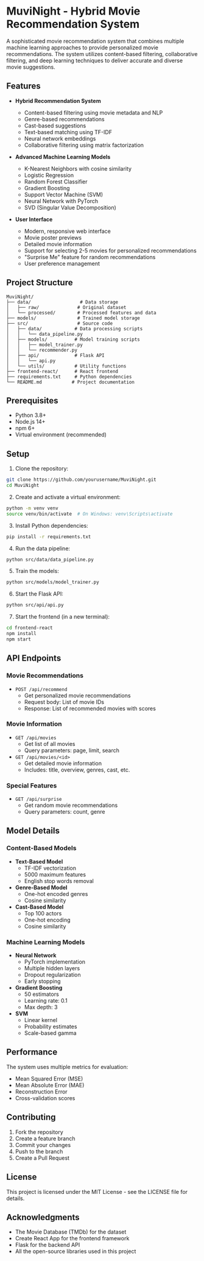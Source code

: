 # MuviNight - Hybrid Movie Recommendation System

A sophisticated movie recommendation system that combines multiple machine learning approaches to provide personalized movie recommendations. The system utilizes content-based filtering, collaborative filtering, and deep learning techniques to deliver accurate and diverse movie suggestions.

## Features

- **Hybrid Recommendation System**
  - Content-based filtering using movie metadata and NLP
  - Genre-based recommendations
  - Cast-based suggestions
  - Text-based matching using TF-IDF
  - Neural network embeddings
  - Collaborative filtering using matrix factorization

- **Advanced Machine Learning Models**
  - K-Nearest Neighbors with cosine similarity
  - Logistic Regression
  - Random Forest Classifier
  - Gradient Boosting
  - Support Vector Machine (SVM)
  - Neural Network with PyTorch
  - SVD (Singular Value Decomposition)

- **User Interface**
  - Modern, responsive web interface
  - Movie poster previews
  - Detailed movie information
  - Support for selecting 2-5 movies for personalized recommendations
  - "Surprise Me" feature for random recommendations
  - User preference management

## Project Structure

```
MuviNight/
├── data/                  # Data storage
│   ├── raw/              # Original dataset
│   └── processed/        # Processed features and data
├── models/               # Trained model storage
├── src/                  # Source code
│   ├── data/            # Data processing scripts
│   │   └── data_pipeline.py
│   ├── models/          # Model training scripts
│   │   ├── model_trainer.py
│   │   └── recommender.py
│   ├── api/             # Flask API
│   │   └── api.py
│   └── utils/           # Utility functions
├── frontend-react/      # React frontend
├── requirements.txt     # Python dependencies
└── README.md           # Project documentation
```

## Prerequisites

- Python 3.8+
- Node.js 14+
- npm 6+
- Virtual environment (recommended)

## Setup

1. Clone the repository:
```bash
git clone https://github.com/yourusername/MuviNight.git
cd MuviNight
```

2. Create and activate a virtual environment:
```bash
python -m venv venv
source venv/bin/activate  # On Windows: venv\Scripts\activate
```

3. Install Python dependencies:
```bash
pip install -r requirements.txt
```

4. Run the data pipeline:
```bash
python src/data/data_pipeline.py
```

5. Train the models:
```bash
python src/models/model_trainer.py
```

6. Start the Flask API:
```bash
python src/api/api.py
```

7. Start the frontend (in a new terminal):
```bash
cd frontend-react
npm install
npm start
```

## API Endpoints

### Movie Recommendations
- `POST /api/recommend`
  - Get personalized movie recommendations
  - Request body: List of movie IDs
  - Response: List of recommended movies with scores

### Movie Information
- `GET /api/movies`
  - Get list of all movies
  - Query parameters: page, limit, search
- `GET /api/movies/<id>`
  - Get detailed movie information
  - Includes: title, overview, genres, cast, etc.

### Special Features
- `GET /api/surprise`
  - Get random movie recommendations
  - Query parameters: count, genre

## Model Details

### Content-Based Models
- **Text-Based Model**
  - TF-IDF vectorization
  - 5000 maximum features
  - English stop words removal
- **Genre-Based Model**
  - One-hot encoded genres
  - Cosine similarity
- **Cast-Based Model**
  - Top 100 actors
  - One-hot encoding
  - Cosine similarity

### Machine Learning Models
- **Neural Network**
  - PyTorch implementation
  - Multiple hidden layers
  - Dropout regularization
  - Early stopping
- **Gradient Boosting**
  - 50 estimators
  - Learning rate: 0.1
  - Max depth: 3
- **SVM**
  - Linear kernel
  - Probability estimates
  - Scale-based gamma

## Performance

The system uses multiple metrics for evaluation:
- Mean Squared Error (MSE)
- Mean Absolute Error (MAE)
- Reconstruction Error
- Cross-validation scores

## Contributing

1. Fork the repository
2. Create a feature branch
3. Commit your changes
4. Push to the branch
5. Create a Pull Request

## License

This project is licensed under the MIT License - see the LICENSE file for details.

## Acknowledgments

- The Movie Database (TMDb) for the dataset
- Create React App for the frontend framework
- Flask for the backend API
- All the open-source libraries used in this project 
